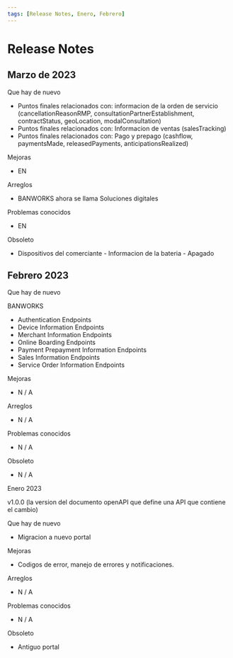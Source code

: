 ```yaml
---
tags: [Release Notes, Enero, Febrero]
---
```


# Release Notes

## Marzo de 2023

Que hay de nuevo

- Puntos finales relacionados con: informacion de la orden de servicio (cancellationReasonRMP, consultationPartnerEstablishment, contractStatus, geoLocation, modalConsultation)
- Puntos finales relacionados con: Informacion de ventas (salesTracking)
- Puntos finales relacionados con: Pago y prepago (cashflow, paymentsMade, releasedPayments, anticipationsRealized)

Mejoras

- EN

Arreglos

- BANWORKS ahora se llama Soluciones digitales

Problemas conocidos

- EN

Obsoleto

- Dispositivos del comerciante - Informacion de la bateria - Apagado

## Febrero 2023

Que hay de nuevo

BANWORKS

- Authentication Endpoints
- Device Information Endpoints
- Merchant Information Endpoints
- Online Boarding Endpoints
- Payment Prepayment Information Endpoints
- Sales Information Endpoints
- Service Order Information Endpoints

Mejoras

- N / A

Arreglos

- N / A

Problemas conocidos

- N / A

Obsoleto

- N / A

Enero 2023

v1.0.0 (la version del documento openAPI que define una API que contiene el cambio)

Que hay de nuevo

- Migracion a nuevo portal

Mejoras

- Codigos de error, manejo de errores y notificaciones.

Arreglos

- N / A

Problemas conocidos

- N / A

Obsoleto

- Antiguo portal
